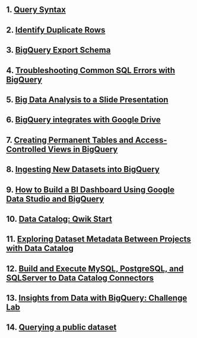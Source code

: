 
## 1. [Query Syntax](https://cloud.google.com/bigquery/docs/reference/standard-sql/query-syntax)

## 2. [Identify Duplicate Rows](./qwiklab/Identify_Duplicate_Rows.md)

## 3. [BigQuery Export Schema](./qwiklab/BigQuery_Export_Schema.md)

## 4. [Troubleshooting Common SQL Errors with BigQuery](./qwiklab/Troubleshooting_Common_SQL_Errors_with_BigQuery.md)

## 5. [Big Data Analysis to a Slide Presentation](./qwiklab/Big_Data_Analysis_to_a_Slide_Presentation.md)

## 6. [BigQuery integrates with Google Drive](https://cloud.google.com/blog/products/gcp/bigquery-integrates-with-google-drive)

## 7. [Creating Permanent Tables and Access-Controlled Views in BigQuery](./qwiklab/Creating_Permanent_Tables_and_Access_Controlled_Views_in_BigQuery.md)

## 8. [Ingesting New Datasets into BigQuery](./qwiklab/Ingesting_New_Datasets_into_BigQuery.md)

## 9. [How to Build a BI Dashboard Using Google Data Studio and BigQuery](./qwiklab/How_To_Build_a_BI_Dashboard_Using_Google_Data_Studio_and_BigQuery.md)

## 10. [Data Catalog: Qwik Start](./qwiklab/Data_Catalog_Qwik_Start.md)

## 11. [Exploring Dataset Metadata Between Projects with Data Catalog](./qwiklab/Exploring_Dataset_Metadata_Between_Projects_with_Data_Catalog.md)

## 12. [Build and Execute MySQL, PostgreSQL, and SQLServer to Data Catalog Connectors](./qwiklab/Build_and_Execute_MySQL_PostgreSQL_and_SQLServer_to_Data_Catalog_Connectors.md)

## 13. [Insights from Data with BigQuery: Challenge Lab](./qwiklab/Insights_from_Data_with_BigQuery_Challenge_Lab.md)

## 14. [Querying a public dataset](https://cloud.google.com/bigquery/docs/quickstarts/query-public-dataset-console#query_a_public_dataset)
